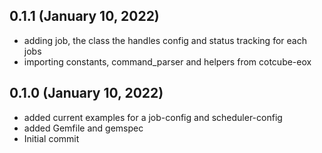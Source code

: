 ## 0.1.1 (January 10, 2022)
  - adding job, the class the handles config and status tracking for each jobs
  - importing constants, command_parser and helpers from cotcube-eox

## 0.1.0 (January 10, 2022)
  - added current examples for a job-config and scheduler-config
  - added Gemfile and gemspec
  - Initial commit

